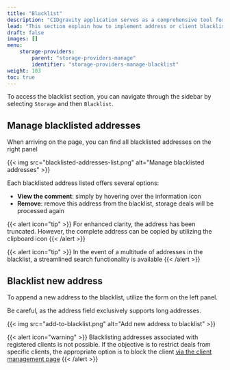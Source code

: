 ```yaml
---
title: "Blacklist"
description: "CIDgravity application serves as a comprehensive tool for managing and monitoring of : clients, pricing, acceptance criterias, avalability and activity."
lead: "This section explain how to implement address or client blacklisting for storage deals"
draft: false
images: []
menu:
    storage-providers:
        parent: "storage-providers-manage"
        identifier: "storage-providers-manage-blacklist"
weight: 103
toc: true
---
```


To access the blacklist section, you can navigate through the sidebar by selecting `Storage` and then `Blacklist`.

## Manage blacklisted addresses

When arriving on the page, you can find all blacklisted addresses on the right panel

{{< img src="blacklisted-addresses-list.png" alt="Manage blacklisted addresses" >}}

Each blacklisted address listed offers several options:

- **View the comment**: simply by hovering over the information icon
- **Remove**: remove this address from the blacklist, storage deals will be processed again

{{< alert icon="tip" >}}
For enhanced clarity, the address has been truncated. However, the complete address can be copied by utilizing the clipboard icon
{{< /alert >}}

{{< alert icon="tip" >}}
In the event of a multitude of addresses in the blacklist, a streamlined search functionality is available
{{< /alert >}}

## Blacklist new address

To append a new address to the blacklist, utilize the form on the left panel. 

Be careful, as the address field exclusively supports long addresses.

{{< img src="add-to-blacklist.png" alt="Add new address to blacklist" >}}

{{< alert icon="warning" >}}
Blacklisting addresses associated with registered clients is not possible. If the objective is to restrict deals from specific clients, 
the appropriate option is to block the client [via the client management page](../clients)
{{< /alert >}}
